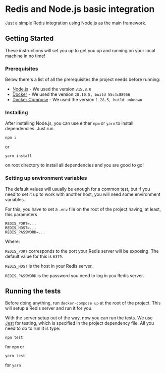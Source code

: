 # Redis and Node.js basic integration

Just a simple Redis integration using Node.js as the main framework.

## Getting Started

These instructions will set you up to get you up and running on your local machine in no time!

### Prerequisites

Below there's a list of all the prerequisites the project needs before running:

- [Node.js][nodejs-link] - We used the version `v15.8.0`
- [Docker][docker-link] - We used the version `20.10.5, build 55c4c88966`
- [Docker Compose][docker-compose-link] - We used the version `1.28.5, build unknown`

### Installing

After installing Node.js, you can use either `npm` or `yarn` to install dependencies. Just run

```
npm i
```

or

```
yarn install
```

on root directory to install all dependencies and you are good to go!

### Setting up environment variables

The default values will usually be enough for a common test, but if you need to set it up to work with another host, you will need some environment variables.

For this, you have to set a `.env` file on the root of the project having, at least, this parameters

```
REDIS_PORT=...
REDIS_HOST=...
REDIS_PASSWORD=...
```

Where:

`REDIS_PORT` corresponds to the port your Redis server will be exposing. The default value for this is `6379`.

`REDIS_HOST` is the host in your Redis server.

`REDIS_PASSWORD` is the password you need to log in you Redis server.

## 

## Running the tests

Before doing anything, run `docker-compose up` at the root of the project. This will setup a Redis server and run it for you.

With the server setup out of the way, now you can run the tests. We use [Jest][jest-link] for testing, which is specified in the project dependency file. All you need to do to run it is type:

```
npm test
```

for `npm` or

```
yarn test
```

for `yarn`


<!-- external links -->
[nodejs-link]: https://nodejs.org/en/
[docker-link]: https://www.docker.com/
[docker-compose-link]: https://docs.docker.com/compose/install/
[jest-link]: https://jestjs.io/
